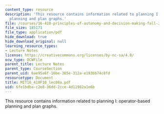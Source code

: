 ```yaml
---
content_type: resource
description: 'This resource contains information related to planning I: operator-based
  planning and plan graphs.'
file: /courses/16-410-principles-of-autonomy-and-decision-making-fall-2010/6fe1bdbac2e836dd2cce4d11982a1e6b_MIT16_410F10_lec08a.pdf
file_size: 185171
file_type: application/pdf
hide_download: true
hide_download_original: null
learning_resource_types:
- Lecture Notes
license: https://creativecommons.org/licenses/by-nc-sa/4.0/
ocw_type: OCWFile
parent_title: Lecture Notes
parent_type: CourseSection
parent_uid: 6ae95a6f-16be-365e-312a-e193bb74c8fd
resourcetype: Document
title: MIT16_410F10_lec08a.pdf
uid: 6fe1bdba-c2e8-36dd-2cce-4d11982a1e6b
---
```

This resource contains information related to planning I: operator-based planning and plan graphs.